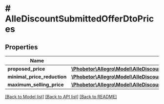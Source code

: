 # # AlleDiscountSubmittedOfferDtoPrices

## Properties

Name | Type | Description | Notes
------------ | ------------- | ------------- | -------------
**proposed_price** | [**\Phobetor\Allegro\Model\AlleDiscountSubmitCommandResponseInputProposedPrice**](AlleDiscountSubmitCommandResponseInputProposedPrice.md) |  | [optional]
**minimal_price_reduction** | [**\Phobetor\Allegro\Model\AlleDiscountSubmittedOfferDtoPricesMinimalPriceReduction**](AlleDiscountSubmittedOfferDtoPricesMinimalPriceReduction.md) |  | [optional]
**maximum_selling_price** | [**\Phobetor\Allegro\Model\AlleDiscountSubmittedOfferDtoPricesMaximumSellingPrice**](AlleDiscountSubmittedOfferDtoPricesMaximumSellingPrice.md) |  | [optional]

[[Back to Model list]](../../README.md#models) [[Back to API list]](../../README.md#endpoints) [[Back to README]](../../README.md)
